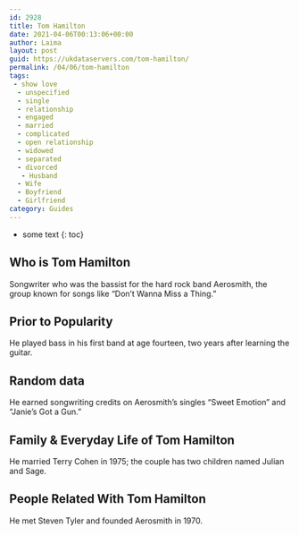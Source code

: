 ```yaml
---
id: 2928
title: Tom Hamilton
date: 2021-04-06T00:13:06+00:00
author: Laima
layout: post
guid: https://ukdataservers.com/tom-hamilton/
permalink: /04/06/tom-hamilton
tags:
 - show love
  - unspecified
  - single
  - relationship
  - engaged
  - married
  - complicated
  - open relationship
  - widowed
  - separated
  - divorced
   - Husband
  - Wife
  - Boyfriend
  - Girlfriend
category: Guides
---
```


* some text
{: toc}


## Who is Tom Hamilton
                  
                  
                  
Songwriter who was the bassist for the hard rock band Aerosmith, the group known for songs like &#8220;Don&#8217;t Wanna Miss a Thing.&#8221;
                  
              
            
              
            
                
                
                
## Prior to Popularity
                  
                  
                  
He played bass in his first band at age fourteen, two years after learning the guitar.
                  
              
            
              
            
                
                
                
## Random data
                  
                  
                  
He earned songwriting credits on Aerosmith&#8217;s singles &#8220;Sweet Emotion&#8221; and &#8220;Janie&#8217;s Got a Gun.&#8221;
                  
              
            
              
            
                
                
                
## Family & Everyday Life of Tom Hamilton
                  
                  
                  
He married Terry Cohen in 1975; the couple has two children named Julian and Sage.
                  
              
            
              
            
                
                
                
## People Related With Tom Hamilton
                  
                  
                  
He met Steven Tyler and founded Aerosmith in 1970.
                  
              
            
              
            
                
              
            
              
              
            
            
              
            
          
          
          